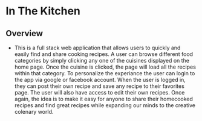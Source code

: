# In The Kitchen

## Overview
- This is a full stack web application that allows users to quickly and easily find and share cooking recipes. A user can browse different food categories by simply clicking any one of the cuisines displayed on the home page. Once the cuisine is clicked, the page will load all the recipes within that category. To personalize the experiance the user can login to the app via google or facebook account. When the user is logged in, they can post their own recipe and save any recipe to their favorites page. The user will also have access to edit their own recipes. Once again, the idea is to make it easy for anyone to share their homecooked recipes and find great recipes while expanding our minds to the creative colenary world. 
